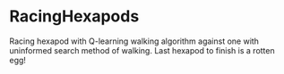 # RacingHexapods
Racing hexapod with Q-learning walking algorithm against one with uninformed search method of walking. Last hexapod to finish is a rotten egg!
